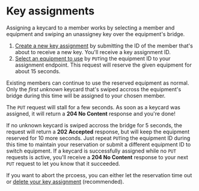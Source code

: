 # Key assignments

Assigning a keycard to a member works by selecting a member and equipment and swiping an unassigney key over the equipment's bridge.

1. [Create a new key assignment](https://fabman.io/api/v1/documentation#!/key-assignments/postKeyassignments) by submitting the ID of the member that's about to receive a new key. You'll receive a key assignment ID.
2. [Select an equipment to use](https://fabman.io/api/v1/documentation#!/key-assignments/putKeyassignmentsId) by `PUT`ing the equipment ID to your assignment endpoint. This request will reserve the given equipment for about 15 seconds.

Existing members can continue to use the reserved equipment as normal. Only the _first unknown_ keycard that's swiped accross the equipment's bridge during this time will be assigned to your chosen member.


The `PUT` request will stall for a few seconds. As soon as a keycard was assigned, it will return a **204 No Content** response and you're done!

If no unknown keycard is swiped accross the bridge for 5 seconds, the request will return a **202 Accepted** response, but will keep the equipment reserved for 10 more seconds. Just repeat `PUT`ing the equipment ID during this time to maintain your reservation or submit a different equipment ID to switch equipment. If a keycard is successfully assigned while no `PUT` requests is active, you'll receive a **204 No Content** response to your next `PUT` request to let you know that it succeeded.

If you want to abort the prcoess, you can either let the reservation time out or [delete your key assignment](https://fabman.io/api/v1/documentation#!/key-assignments/deleteKeyassignmentsId) (recommended).

